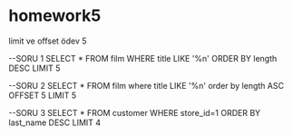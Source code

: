 # homework5
limit ve offset ödev 5

--SORU 1
SELECT * FROM film
WHERE title LIKE '%n'
ORDER BY length DESC
LIMIT 5 

--SORU 2
SELECT * FROM film
where title LIKE '%n'
order by length ASC
OFFSET 5
LIMIT 5

--SORU 3
SELECT * FROM customer
WHERE store_id=1
ORDER BY last_name DESC
LIMIT 4

